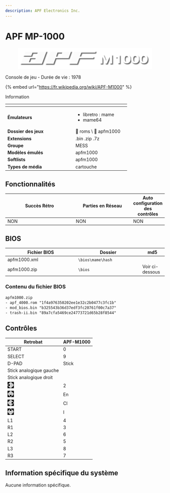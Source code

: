 ```yaml
---
description: APF Electronics Inc.
---
```


# APF MP-1000

<div align="left">

<figure><img src="https://raw.githubusercontent.com/fabricecaruso/es-theme-carbon/52ff37c9e265587d006945a2ba695b5a962b3a3d/art/logos/apfm1000.svg" alt=""><figcaption></figcaption></figure>

</div>

Console de jeu - Durée de vie : 1978

{% embed url="https://fr.wikipedia.org/wiki/APF-M1000" %}

Information

<table data-header-hidden><thead><tr><th width="201"></th><th></th><th data-hidden></th></tr></thead><tbody><tr><td><strong>Émulateurs</strong></td><td><ul><li>libretro : mame</li><li>mame64</li></ul></td><td></td></tr><tr><td><strong>Dossier des jeux</strong></td><td><span data-gb-custom-inline data-tag="emoji" data-code="1f4c1">📁</span> roms \ <span data-gb-custom-inline data-tag="emoji" data-code="1f4c2">📂</span> apfm1000</td><td></td></tr><tr><td><strong>Extensions</strong></td><td>.bin .zip .7z</td><td></td></tr><tr><td><strong>Groupe</strong></td><td>MESS</td><td></td></tr><tr><td><strong>Modèles émulés</strong></td><td>apfm1000</td><td></td></tr><tr><td><strong>Softlists</strong></td><td>apfm1000</td><td></td></tr><tr><td><strong>Types de média</strong></td><td>cartouche</td><td></td></tr></tbody></table>

## Fonctionnalités

<table><thead><tr><th width="245">Succès Rétro</th><th width="200">Parties en Réseau</th><th>Auto configuration des contrôles</th></tr></thead><tbody><tr><td>NON</td><td>NON</td><td>NON</td></tr></tbody></table>

## BIOS

<table><thead><tr><th width="209.55555555555557">Fichier BIOS</th><th width="189">Dossier</th><th>md5</th></tr></thead><tbody><tr><td>apfm1000.xml</td><td><code>\bios\mame\hash</code></td><td></td></tr><tr><td>apfm1000.zip</td><td><code>\bios</code></td><td>Voir ci-dessous</td></tr></tbody></table>

### Contenu du fichier BIOS

```
apfm1000.zip
- apf_4000.rom "1f4a976350202ee1e32c2b0477c3fc1b"
- mod_bios.bin "b325543b36d37edf3fc20761f00c7a37"
- trash-ii.bin "89a7cfa5469ce24773721d65b28f8544"
```

## Contrôles

| Retrobat                                       | APF-M1000 |
| ---------------------------------------------- | --------- |
| START                                          | 0         |
| SELECT                                         | 9         |
| D-PAD                                          | Stick     |
| Stick analogique gauche                        |           |
| Stick analogique droit                         |           |
| ![](<../../../.gitbook/assets/image (32).png>) | 2         |
| ![](<../../../.gitbook/assets/image (19).png>) | En        |
| ![](<../../../.gitbook/assets/image (6).png>)  | Cl        |
| ![](<../../../.gitbook/assets/image (34).png>) | l         |
| L1                                             | 4         |
| R1                                             | 3         |
| L2                                             | 6         |
| R2                                             | 5         |
| L3                                             | 8         |
| R3                                             | 7         |

## Information spécifique du système

Aucune information spécifique.
